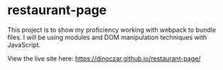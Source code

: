 # restaurant-page

This project is to show my proficiency working with webpack to bundle files. I will be using modules and DOM manipulation techniques with JavaScript.

View the live site here: https://dinoczar.github.io/restaurant-page/